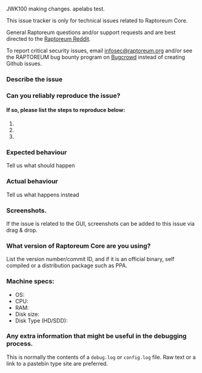 JWK100 making changes.
apelabs test.


<!--- Remove sections that do not apply -->

This issue tracker is only for technical issues related to Raptoreum Core.

General Raptoreum questions and/or support requests and are best directed to the [Raptoreum Reddit](https://www.reddit.com/r/raptoreum/).

To report critical security issues, email infosec@raptoreum.org and/or see the RAPTOREUM bug bounty program on [Bugcrowd](https://bugcrowd.com/raptoreumdigitalcash) instead of creating Github issues.

### Describe the issue

### Can you reliably reproduce the issue?
#### If so, please list the steps to reproduce below:
1.
2.
3.

### Expected behaviour
Tell us what should happen

### Actual behaviour
Tell us what happens instead

### Screenshots.
If the issue is related to the GUI, screenshots can be added to this issue via drag & drop.

### What version of Raptoreum Core are you using?
List the version number/commit ID, and if it is an official binary, self compiled or a distribution package such as PPA.

### Machine specs:
- OS:
- CPU:
- RAM:
- Disk size:
- Disk Type (HD/SDD):

### Any extra information that might be useful in the debugging process.
This is normally the contents of a `debug.log` or `config.log` file. Raw text or a link to a pastebin type site are preferred.
